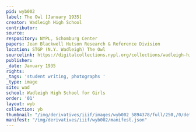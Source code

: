 ```yaml
---
pid: wyb002
label: The Owl [January 1935]
creator: Wadleigh High School
contributor:
source:
respository: NYPL, Schomburg Center
papers: Jean Blackwell Hutson Research & Reference Division
location: STGP (N.Y. Wadleigh) The Owl
sourcelink: https://digitalcollections.nypl.org/collections/wadleigh-high-school-yearbooks#/?tab=navigation
publisher:
_date: January 1935
rights:
_tags: 'student writing, photographs '
_type: image
site: wad
school: Wadleigh High School for Girls
order: '01'
layout: wyb
collection: yb
thumbnail: "/img/derivatives/iiif/images/wyb002_5894378/full/250,/0/default.jpg"
manifest: "/img/derivatives/iiif/wyb002/manifest.json"
---
```

